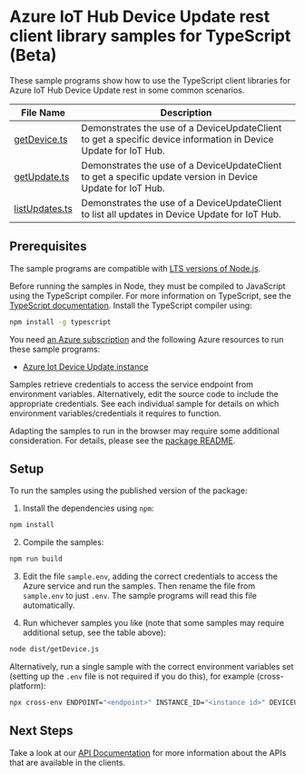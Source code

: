 # Azure IoT Hub Device Update rest client library samples for TypeScript (Beta)

These sample programs show how to use the TypeScript client libraries for Azure IoT Hub Device Update rest in some common scenarios.

| **File Name**                 | **Description**                                                                                                 |
| ----------------------------- | --------------------------------------------------------------------------------------------------------------- |
| [getDevice.ts][getdevice]     | Demonstrates the use of a DeviceUpdateClient to get a specific device information in Device Update for IoT Hub. |
| [getUpdate.ts][getupdate]     | Demonstrates the use of a DeviceUpdateClient to get a specific update version in Device Update for IoT Hub.     |
| [listUpdates.ts][listupdates] | Demonstrates the use of a DeviceUpdateClient to list all updates in Device Update for IoT Hub.                  |

## Prerequisites

The sample programs are compatible with [LTS versions of Node.js](https://nodejs.org/about/releases/).

Before running the samples in Node, they must be compiled to JavaScript using the TypeScript compiler. For more information on TypeScript, see the [TypeScript documentation][typescript]. Install the TypeScript compiler using:

```bash
npm install -g typescript
```

You need [an Azure subscription][freesub] and the following Azure resources to run these sample programs:

- [Azure Iot Device Update instance][createinstance_azureiotdeviceupdateinstance]

Samples retrieve credentials to access the service endpoint from environment variables. Alternatively, edit the source code to include the appropriate credentials. See each individual sample for details on which environment variables/credentials it requires to function.

Adapting the samples to run in the browser may require some additional consideration. For details, please see the [package README][package].

## Setup

To run the samples using the published version of the package:

1. Install the dependencies using `npm`:

```bash
npm install
```

2. Compile the samples:

```bash
npm run build
```

3. Edit the file `sample.env`, adding the correct credentials to access the Azure service and run the samples. Then rename the file from `sample.env` to just `.env`. The sample programs will read this file automatically.

4. Run whichever samples you like (note that some samples may require additional setup, see the table above):

```bash
node dist/getDevice.js
```

Alternatively, run a single sample with the correct environment variables set (setting up the `.env` file is not required if you do this), for example (cross-platform):

```bash
npx cross-env ENDPOINT="<endpoint>" INSTANCE_ID="<instance id>" DEVICEUPDATE_DEVICE="<deviceupdate device>" node dist/getDevice.js
```

## Next Steps

Take a look at our [API Documentation][apiref] for more information about the APIs that are available in the clients.

[getdevice]: https://github.com/Azure/azure-sdk-for-js/blob/main/sdk/deviceupdate/iot-device-update-rest/samples/v1-beta/typescript/src/getDevice.ts
[getupdate]: https://github.com/Azure/azure-sdk-for-js/blob/main/sdk/deviceupdate/iot-device-update-rest/samples/v1-beta/typescript/src/getUpdate.ts
[listupdates]: https://github.com/Azure/azure-sdk-for-js/blob/main/sdk/deviceupdate/iot-device-update-rest/samples/v1-beta/typescript/src/listUpdates.ts
[apiref]: https://docs.microsoft.com/rest/api/deviceupdate/2021-06-01-preview/device-update
[freesub]: https://azure.microsoft.com/free/
[createinstance_azureiotdeviceupdateinstance]: https://docs.microsoft.com/azure/iot-hub-device-update/understand-device-update
[package]: https://github.com/Azure/azure-sdk-for-js/tree/main/sdk/deviceupdate/iot-device-update-rest/README.md
[typescript]: https://www.typescriptlang.org/docs/home.html
